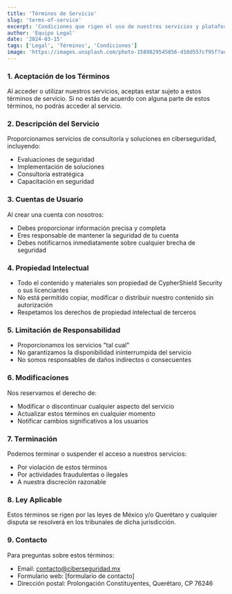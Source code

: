 ```yaml
---
title: 'Términos de Servicio'
slug: 'terms-of-service'
excerpt: 'Condiciones que rigen el uso de nuestros servicios y plataforma.'
author: 'Equipo Legal'
date: '2024-03-15'
tags: ['Legal', 'Términos', 'Condiciones']
image: 'https://images.unsplash.com/photo-1589829545856-d10d557cf95f?auto=format&fit=crop&q=80'
---
```


### 1. Aceptación de los Términos

Al acceder o utilizar nuestros servicios, aceptas estar sujeto a estos términos de servicio. Si no estás de acuerdo con alguna parte de estos términos, no podrás acceder al servicio.

### 2. Descripción del Servicio

Proporcionamos servicios de consultoría y soluciones en ciberseguridad, incluyendo:

- Evaluaciones de seguridad
- Implementación de soluciones
- Consultoría estratégica
- Capacitación en seguridad

### 3. Cuentas de Usuario

Al crear una cuenta con nosotros:

- Debes proporcionar información precisa y completa
- Eres responsable de mantener la seguridad de tu cuenta
- Debes notificarnos inmediatamente sobre cualquier brecha de seguridad

### 4. Propiedad Intelectual

- Todo el contenido y materiales son propiedad de CypherShield Security o sus licenciantes
- No está permitido copiar, modificar o distribuir nuestro contenido sin autorización
- Respetamos los derechos de propiedad intelectual de terceros

### 5. Limitación de Responsabilidad

- Proporcionamos los servicios "tal cual"
- No garantizamos la disponibilidad ininterrumpida del servicio
- No somos responsables de daños indirectos o consecuentes

### 6. Modificaciones

Nos reservamos el derecho de:

- Modificar o discontinuar cualquier aspecto del servicio
- Actualizar estos términos en cualquier momento
- Notificar cambios significativos a los usuarios

### 7. Terminación

Podemos terminar o suspender el acceso a nuestros servicios:

- Por violación de estos términos
- Por actividades fraudulentas o ilegales
- A nuestra discreción razonable

### 8. Ley Aplicable

Estos términos se rigen por las leyes de México y/o Querétaro y cualquier disputa se resolverá en los tribunales de dicha jurisdicción.

### 9. Contacto

Para preguntas sobre estos términos:

- Email: contacto@ciberseguridad.mx
- Formulario web: [formulario de contacto]
- Dirección postal: Prolongación Constituyentes, Querétaro, CP 76246
